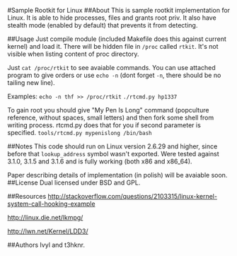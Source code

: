 #Sample Rootkit for Linux
##About
This is sample rootkit implementation for Linux. It is able to hide processes, files and grants root priv. It also have stealth mode (enabled by default) that prevents it from detecting.

##Usage
Just compile module (included Makefile does this against current kernel) and load it. There will be hidden file in `/proc` called `rtkit`. It's not visible when listing content of proc directory.

Just `cat /proc/rtkit` to see avaiable commands. You can use attached program to give orders or use `echo -n` (dont forget `-n`, there should be no tailing new line).

Examples:
``echo -n thf >> /proc/rtkit``
``./rtcmd.py hp1337``

To gain root you should give "My Pen Is Long" command (popculture reference, without spaces, small letters) and then fork some shell from writing process. rtcmd.py does that for you if second parameter is specified.
``tools/rtcmd.py mypenislong /bin/bash``

##Notes
This code should run on Linux version 2.6.29 and higher, since before that `lookup_address` symbol wasn't exported. Were tested against 3.1.0, 3.1.5 and 3.1.6 and is fully working (both x86 and x86\_64).

Paper describing details of implementation (in polish) will be avaiable soon.
##License
Dual licensed under BSD and GPL.

##Resources
http://stackoverflow.com/questions/2103315/linux-kernel-system-call-hooking-example

http://linux.die.net/lkmpg/

http://lwn.net/Kernel/LDD3/

##Authors
Ivyl and t3hknr.
